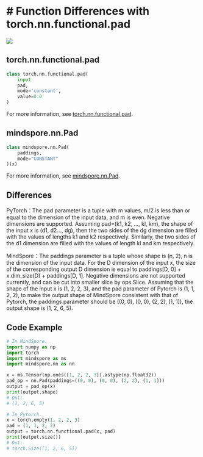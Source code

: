 # # Function Differences with torch.nn.functional.pad

<a href="https://gitee.com/mindspore/docs/blob/r1.8/docs/mindspore/source_en/note/api_mapping/pytorch_diff/Pad.md" target="_blank"><img src="https://mindspore-website.obs.cn-north-4.myhuaweicloud.com/website-images/master/resource/_static/logo_source_en.png"></a>

## torch.nn.functional.pad

```python
class torch.nn.functional.pad(
    input
    pad,
    mode='constant',
    value=0.0
)
```

For more information, see [torch.nn.functional.pad](https://pytorch.org/docs/1.5.0/nn.functional.html#torch.nn.functional.pad).

## mindspore.nn.Pad

```python
class mindspore.nn.Pad(
    paddings,
    mode="CONSTANT"
)(x)
```

For more information, see [mindspore.nn.Pad](https://mindspore.cn/docs/en/r1.8/api_python/nn/mindspore.nn.Pad.html#mindspore.nn.Pad).

## Differences

PyTorch：The pad parameter is a tuple with m values, m/2 is less than or equal to the dimension of the input data, and m is even. Negative dimensions are supported. Assuming pad=(k1, k2, ..., kl, km), the shape of the input x is (d1, d2..., dg), then the two sides of the dg dimension are filled with the values of lengths k1 and k2 respectively. Similarly, the two sides of the d1 dimension are filled with the values of length kl and km respectively.

MindSpore：The paddings parameter is a tuple whose shape is (n, 2), n is the dimension of the input data. For the D dimension of the input x, the size of the corresponding output D dimension is equal to paddings[D, 0] + x.dim_size(D) + paddings[D, 1]. Negative dimensions are not supported currently, and can be cut into smaller slice by ops.Slice. Assuming that the shape of the input x is (1, 2, 2, 3), and the pad parameter of Pytorch is (1, 1, 2, 2), to make the output shape of MindSpore consistent with that of Pytorch, the paddings parameter should be ((0, 0), (0, 0), (2, 2), (1, 1)), the output shape is (1, 2, 6, 5).

## Code Example

```python
# In MindSpore.
import numpy as np
import torch
import mindspore as ms
import mindspore.nn as nn

x = ms.Tensor(np.ones([1, 2, 2, 3]).astype(np.float32))
pad_op = nn.Pad(paddings=((0, 0), (0, 0), (2, 2), (1, 1)))
output = pad_op(x)
print(output.shape)
# Out:
# (1, 2, 6, 5)

# In Pytorch.
x = torch.empty(1, 2, 2, 3)
pad = (1, 1, 2, 2)
output = torch.nn.functional.pad(x, pad)
print(output.size())
# Out:
# torch.Size([1, 2, 6, 5])
```

